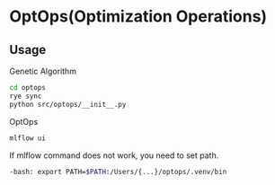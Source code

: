 # OptOps(Optimization Operations)
## Usage
Genetic Algorithm
```bash
cd optops
rye sync
python src/optops/__init__.py
```

OptOps
```bash
mlflow ui
```

If mlflow command does not work, you need to set path.
```bash
-bash: export PATH=$PATH:/Users/{...}/optops/.venv/bin 
```

